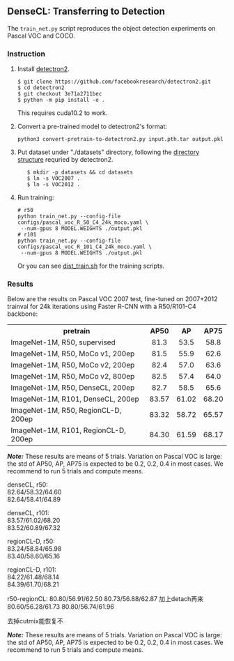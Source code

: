 
## DenseCL: Transferring to Detection

The `train_net.py` script reproduces the object detection experiments on Pascal VOC and COCO.

### Instruction

1. Install [detectron2](https://github.com/facebookresearch/detectron2/blob/master/INSTALL.md).
    ```
    $ git clone https://github.com/facebookresearch/detectron2.git
    $ cd detectron2
    $ git checkout 3e71a2711bec
    $ python -m pip install -e .
    ```
    This requires cuda10.2 to work.

2. Convert a pre-trained model to detectron2's format:
   ```
   python3 convert-pretrain-to-detectron2.py input.pth.tar output.pkl
   ```

3. Put dataset under "./datasets" directory,
   following the [directory structure](https://github.com/facebookresearch/detectron2/tree/master/datasets)
	 requried by detectron2.
     ```
        $ mkdir -p datasets && cd datasets
        $ ln -s VOC2007 .
        $ ln -s VOC2012 .
     ```

4. Run training:
   ```
   # r50 
   python train_net.py --config-file configs/pascal_voc_R_50_C4_24k_moco.yaml \
	--num-gpus 8 MODEL.WEIGHTS ./output.pkl
   # r101 
   python train_net.py --config-file configs/pascal_voc_R_101_C4_24k_moco.yaml \
	--num-gpus 8 MODEL.WEIGHTS ./output.pkl
   ```
    
    Or you can see [dist_train.sh](./dist_train.sh) for the training scripts.

### Results

Below are the results on Pascal VOC 2007 test, fine-tuned on 2007+2012 trainval for 24k iterations using Faster R-CNN with a R50/R101-C4 backbone:

<table><tbody>
<!-- START TABLE -->
<!-- TABLE HEADER -->
<th valign="bottom">pretrain</th>
<th valign="bottom">AP50</th>
<th valign="bottom">AP</th>
<th valign="bottom">AP75</th>
<!-- TABLE BODY -->
<tr><td align="left">ImageNet-1M, R50, supervised</td>
<td align="center">81.3</td>
<td align="center">53.5</td>
<td align="center">58.8</td>
</tr>
<tr><td align="left">ImageNet-1M, R50, MoCo v1, 200ep</td>
<td align="center">81.5</td>
<td align="center">55.9</td>
<td align="center">62.6</td>
</tr>
</tr>
<tr><td align="left">ImageNet-1M, R50, MoCo v2, 200ep</td>
<td align="center">82.4</td>
<td align="center">57.0</td>
<td align="center">63.6</td>
</tr>
</tr>
<tr><td align="left">ImageNet-1M, R50, MoCo v2, 800ep</td>
<td align="center">82.5</td>
<td align="center">57.4</td>
<td align="center">64.0</td>
</tr>
<tr><td align="left">ImageNet-1M, R50, DenseCL, 200ep</td>
<td align="center">82.7</td>
<td align="center">58.5</td>
<td align="center">65.6</td>
</tr>
<tr><td align="left">ImageNet-1M, R101, DenseCL, 200ep</td>
<td align="center">83.57</td>
<td align="center">61.02</td>
<td align="center">68.20</td>
</tr>
<tr><td align="left">ImageNet-1M, R50, RegionCL-D, 200ep</td>
<td align="center">83.32</td>
<td align="center">58.72</td>
<td align="center">65.57</td>
</tr>
<tr><td align="left">ImageNet-1M, R101, RegionCL-D, 200ep</td>
<td align="center">84.30</td>
<td align="center">61.59</td>
<td align="center">68.17</td>
</tr>
</tbody></table>

***Note:*** These results are means of 5 trials. Variation on Pascal VOC is large: the std of AP50, AP, AP75 is expected to be 0.2, 0.2, 0.4 in most cases. We recommend to run 5 trials and compute means.


denseCL, r50:  
    82.64/58.32/64.60  
    82.64/58.41/64.89

denseCL, r101:  
    83.57/61.02/68.20  
    83.52/60.89/67.32

regionCL-D, r50:  
    83.24/58.84/65.98  
    83.40/58.60/65.16

regionCL-D, r101:  
    84.22/61.48/68.14  
    84.39/61.70/68.21


r50-regionCL:
80.80/56.91/62.50
80.73/56.88/62.87
加上detach再来
80.60/56.28/61.73
80.80/56.74/61.96

去掉cutmix能恢复不

***Note:*** These results are means of 5 trials. Variation on Pascal VOC is large: the std of AP50, AP, AP75 is expected to be 0.2, 0.2, 0.4 in most cases. We recommend to run 5 trials and compute means.
